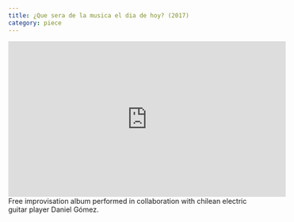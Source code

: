 ```yaml
---
title: ¿Que sera de la musica el dia de hoy? (2017)
category: piece
---
```


<iframe src="https://open.spotify.com/embed/album/2Ein6VWJERotfHQHQgKbha" width="560" height="315" frameborder="0" allowtransparency="true" allow="encrypted-media"></iframe>
Free improvisation album performed in collaboration with chilean electric guitar player Daniel Gómez.